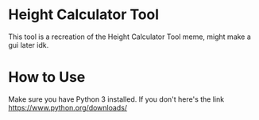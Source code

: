 # Height Calculator Tool
This tool is a recreation of the Height Calculator Tool meme, might make a gui later idk.
# How to Use
Make sure you have Python 3 installed.
If you don't here's the link https://www.python.org/downloads/

